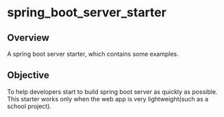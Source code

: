 # spring_boot_server_starter

## Overview

A spring boot server starter, which contains some examples.

## Objective

To help developers start to build spring boot server as quickly as possible. This starter works only when the web app is very lightweight(such as a school project).
